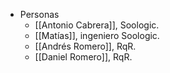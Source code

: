 - Personas
  - [[Antonio Cabrera]], Soologic.
  - [[Matías]], ingeniero Soologic.
  - [[Andrés Romero]], RqR.
  - [[Daniel Romero]], RqR.
